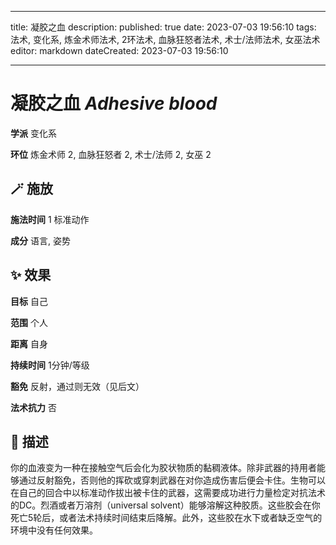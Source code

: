 
---
title: 凝胶之血
description: 
published: true
date: 2023-07-03 19:56:10
tags: 法术, 变化系, 炼金术师法术, 2环法术, 血脉狂怒者法术, 术士/法师法术, 女巫法术
editor: markdown
dateCreated: 2023-07-03 19:56:10

---

# **凝胶之血** *Adhesive blood*

**学派** 变化系 

**环位** 炼金术师 2, 血脉狂怒者 2, 术士/法师 2, 女巫 2

## 🪄 施放

**施法时间** 1 标准动作

**成分** 语言, 姿势

## ✨ 效果 

**目标** 自己 

**范围** 个人

**距离** 自身  

**持续时间** 1分钟/等级 

**豁免** 反射，通过则无效（见后文）

**法术抗力** 否

## 📖 描述

你的血液变为一种在接触空气后会化为胶状物质的黏稠液体。除非武器的持用者能够通过反射豁免，否则他的挥砍或穿刺武器在对你造成伤害后便会卡住。生物可以在自己的回合中以标准动作拔出被卡住的武器，这需要成功进行力量检定对抗法术的DC。烈酒或者万溶剂（universal solvent）能够溶解这种胶质。这些胶会在你死亡5轮后，或者法术持续时间结束后降解。此外，这些胶在水下或者缺乏空气的环境中没有任何效果。
    